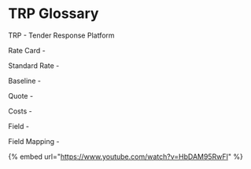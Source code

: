 # TRP Glossary

TRP - Tender Response Platform

Rate Card -

Standard Rate -

Baseline -&#x20;

Quote -

Costs -

Field -

Field Mapping -



{% embed url="https://www.youtube.com/watch?v=HbDAM95RwFI" %}
